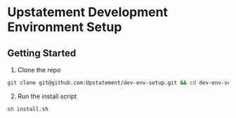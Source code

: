 # Upstatement Development Environment Setup

## Getting Started

1. Clone the repo

```sh
git clone git@github.com:Upstatement/dev-env-setup.git && cd dev-env-setup
```

2. Run the install script

```sh
sh install.sh
```
